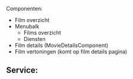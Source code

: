 Componenten:
- Film overzicht
- Menubalk
	- Films overzicht
	- Diensten
- Film details (MovieDetailsComponent)
- Film vertoningen (komt op film details pagina)

Service:
- 